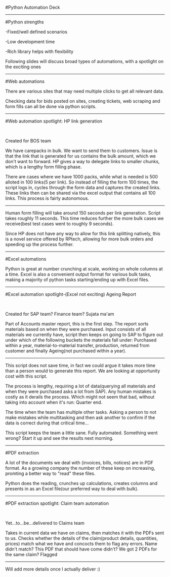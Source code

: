 #Python Automation Deck

---

#Python strengths

-Fixed/well defined scenarios

-Low development time

-Rich library helps with flexibility

Following slides will discuss broad types of automations, with a spotlight on the exciting ones

---

#Web automations

There are various sites that may need multiple clicks to get all relevant data. 

Checking data for bids posted on sites, creating tickets, web scraping and form fills can all be done via python scripts.

---

#Web automation spotlight: HP link generation

&nbsp;


Created for BOS team

We have carepacks in bulk. We want to send them to customers. Issue is that the link that is generated for us contains the bulk amount, which we don't want to forward. HP gives a way to delegate links to smaller chunks, which is a lengthy form filling phase.

There are cases where we have 1000 packs, while what is needed is 500 alloted in 100 links(5 per link). So instead of filling the form 100 times, the script logs in, cycles through the form data and captures the created links. These links then can be shared via the excel output that contains all 100 links. This process is fairly autonomous.

---

Human form filling will take around 150 seconds per link generation. Script takes roughly 11 seconds. This time reduces further the more bulk cases we receive(best test cases went to roughly 9 seconds).

Since HP does not have any way to allow for this link splitting natively, this is a novel service offered by RPtech, allowing for more bulk orders and speeding up the process further.

---

#Excel automations

Python is great at number crunching at scale, working on whole columns at a time. Excel is also a convenient output format for various bulk tasks, making a majority of python tasks starting/ending up with Excel files.

---

#Excel automation spotlight-(Excel not exciting) Ageing Report

&nbsp;


Created for SAP team? Finance team? Sujata ma'am

Part of Accounts master report, this is the first step. The report sorts materials based on when they were purchased. Input consists of all materials we currently have, script then keeps on going to SAP to figure out under which of the following buckets the materials fall under: Purchased within a year, material-to-material transfer, production, returned from customer and finally Ageing(not purchased within a year).

---

This script does not save time, in fact we could argue it takes more time than a person would to generate this report. We are looking at opportunity cost with this script.

The process is lengthy, requiring a lot of data(querying all materials and when they were purchased asks a lot from SAP). Any human mistakes is costly as it derails the process. Which might not seem that bad, without taking into account when it's run: Quarter end.

The time when the team has multiple other tasks. Asking a person to not make mistakes while multitasking and then ask another to confirm if the data is correct during that critical time...

This script keeps the team a little sane. Fully automated. Something went wrong? Start it up and see the results next morning.

---

#PDF extraction

A lot of the documents we deal with (invoices, bills, notices) are in PDF format. As a growing company the number of these keep on increasing, promting a better way to "read" these files.

Python does the reading, crunches up calculations, creates columns and presents in as an Excel file(our preferred way to deal with bulk).

---

#PDF extraction spotlight: Claim team automation

&nbsp;


Yet...to...be...delivered to Claims team

Takes in current data we have on claims, then matches it with the PDFs sent to us. Checks whether the details of the claim(product details, quantities, prices) match what we have and concocts them to flag any errors. Name didn't match? This PDF that should have come didn't? We got 2 PDFs for the same claim? Flagged

---

Will add more details once I actually deliver :)
